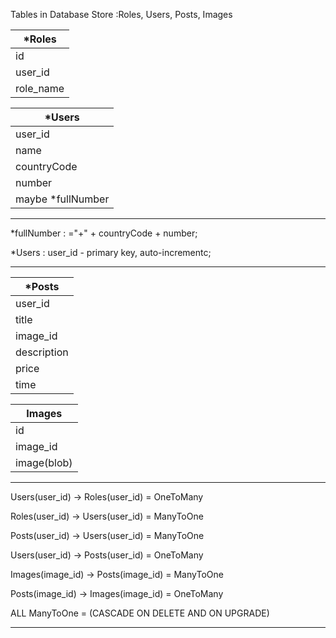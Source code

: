 Tables in Database Store :Roles, Users, Posts, Images

| *Roles 		   |
| -------------------------|
| id                       |
| user_id                  |
| role_name                |   



| *Users 		   |
| -------------------------|
| user_id                  |
| name                     |
| countryCode              | 
| number                   |
| maybe *fullNumber        |  

---

*fullNumber : ="+" + countryCode + number;

*Users : user_id - primary key, auto-incrementc;

***

| *Posts 		   | 
| -------------------------|
| user_id                  | 
| title                    |
| image_id                 | 
| description              |
| price                    |
| time                     |  



| Images 		   | 
| -------------------------|
| id                       |
| image_id                 | 
| image(blob)              | 


---

Users(user_id) -> Roles(user_id) = OneToMany

Roles(user_id) -> Users(user_id) = ManyToOne

Posts(user_id) -> Users(user_id) = ManyToOne

Users(user_id) -> Posts(user_id) = OneToMany

Images(image_id) -> Posts(image_id) = ManyToOne

Posts(image_id) -> Images(image_id) = OneToMany

ALL ManyToOne = (CASCADE ON DELETE AND ON UPGRADE) 

***


